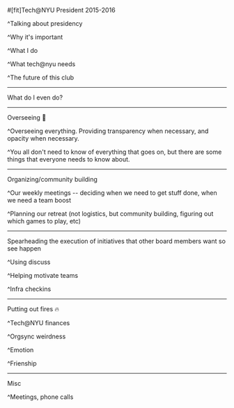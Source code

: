#[fit]Tech@NYU President 2015-2016

^Talking about presidency

^Why it's important

^What I do

^What tech@nyu needs

^The future of this club 

---

What do I even do?

---

Overseeing :eyes:

^Overseeing everything. Providing transparency when necessary, and opacity when necessary.

^You all don't need to know of everything that goes on, but there are some things that everyone needs to know about.

---

Organizing/community building

^Our weekly meetings -- deciding when we need to get stuff done, when we need a team boost

^Planning our retreat (not logistics, but community building, figuring out which games to play, etc)

---

Spearheading the execution of initiatives that other board members want so see happen

^Using discuss

^Helping motivate teams

^Infra checkins

---

Putting out fires :fire:

^Tech@NYU finances

^Orgsync weirdness

^Emotion

^Frienship

---

Misc

^Meetings, phone calls
